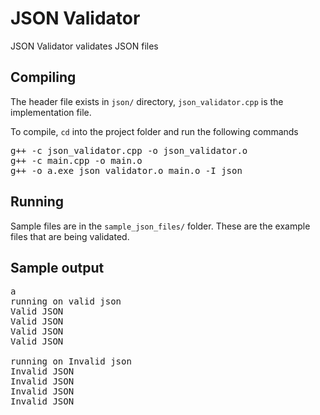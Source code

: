 # JSON Validator

JSON Validator validates JSON files

## Compiling
The header file exists in `json/` directory,
`json_validator.cpp` is the implementation file.

To compile, `cd` into the project folder and run the following commands
<pre>
g++ -c json_validator.cpp -o json_validator.o
g++ -c main.cpp -o main.o
g++ -o a.exe json_validator.o main.o -I json
</pre>

## Running
Sample files are in the `sample_json_files/` folder.
These are the example files that are being validated.

## Sample output
<pre>
a  
running on valid json  
Valid JSON  
Valid JSON  
Valid JSON  
Valid JSON

running on Invalid json  
Invalid JSON  
Invalid JSON  
Invalid JSON  
Invalid JSON
</pre>

